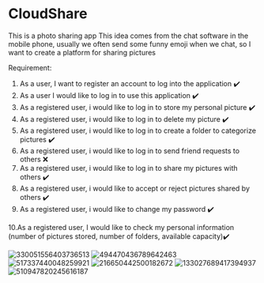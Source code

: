 # CloudShare

This is a photo sharing app
This idea comes from the chat software in the mobile phone,
usually we often send some funny emoji when we chat, 
so I want to create a platform for sharing pictures


Requirement:
1. As a user, I want to register an account to log into the application                     ✔️
2. As a user I would like to log in to use this application                                 ✔️
3. As a registered user, i would like to log in to store my personal picture                ✔️
4. As a registered user, i would like to log in to delete my picture                        ✔️
5. As a registered user, i would like to log in to create a folder to categorize pictures   ✔️
6. As a registered user, i would like to log in to send friend requests to others           ❌
7. As a registered user, i would like to log in to share my pictures with others            ✔️
8. As a registered user, i would like to accept or reject pictures shared by others         ✔️
9. As a registered user, i would like to change my password                                 ✔️

10.As a registered user, I would like to check my personal information (number of pictures stored, number of folders, available capacity)✔️


![330051556403736513](https://user-images.githubusercontent.com/75226562/205371018-98484b1c-a425-40d4-9190-88963a2e35b4.jpg)
![494470436789642463](https://user-images.githubusercontent.com/75226562/205371055-29b5f46e-5a6b-4a36-beb8-8e0c5ac6c92f.jpg)
![517337440048259921](https://user-images.githubusercontent.com/75226562/205371733-33298126-5151-4a31-8402-965c7092f7b4.jpg)
![216650442500182672](https://user-images.githubusercontent.com/75226562/205371746-8c70ca92-341d-4c75-b81d-7a03efb6fbf2.jpg)
![133027689417394937](https://user-images.githubusercontent.com/75226562/205371766-1f999607-5552-4184-97b5-57b830cff766.jpg)
![510947820245616187](https://user-images.githubusercontent.com/75226562/205371791-090ae598-483e-4a2e-9fb6-46b59e9e6594.jpg)




